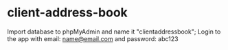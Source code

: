# client-address-book

Import database to phpMyAdmin and name it "clientaddressbook";
Login to the app with email: name@email.com and password: abc123
